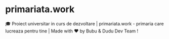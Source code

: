 # primariata.work
🎓 Proiect universitar in curs de dezvoltare  |  primariata.work - primaria care lucreaza pentru tine  |  Made with ❤️ by Bubu &amp; Dudu Dev Team !  
